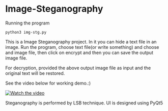 # Image-Steganography

Running the program 
```
python3 img-stg.py
```

This is a Image Steganography project. 
In it you can hide a text file in an image.
Run the program, choose text file(or write something) and choose and image file, then click on encrypt and then you can save the output image file.

For decryption, provided the above output image file as input and the original text will be restored.

See the video below for working demo.:)

[![Watch the video](https://img.youtube.com/vi/cqxVh0v_Vxs/maxresdefault.jpg)](https://youtu.be/cqxVh0v_Vxs)


Steganography is performed by LSB technique.
UI is designed using PyQt5